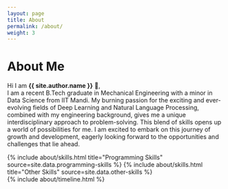 ```yaml
---
layout: page
title: About
permalink: /about/
weight: 3
---
```


# **About Me**

Hi I am **{{ site.author.name }}** :wave:,<br>
I am a recent B.Tech graduate in Mechanical Engineering with a minor in Data Science from IIT Mandi. My burning passion for the exciting and ever-evolving fields of Deep Learning and Natural Language Processing, combined with my engineering background, gives me a unique interdisciplinary approach to problem-solving. This blend of skills opens up a world of possibilities for me. I am excited to embark on this journey of growth and development, eagerly looking forward to the opportunities and challenges that lie ahead.

<div class="row">
{% include about/skills.html title="Programming Skills" source=site.data.programming-skills %}
{% include about/skills.html title="Other Skills" source=site.data.other-skills %}
</div>

<div class="row">
{% include about/timeline.html %}
</div>